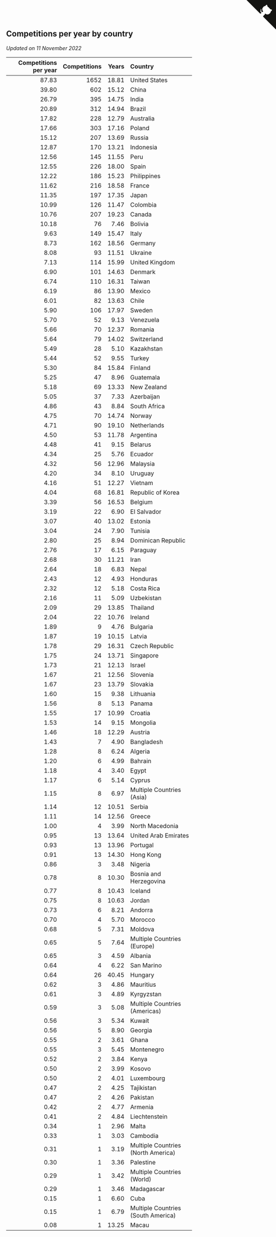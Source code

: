 ## Competitions per year by country

*Updated on 11 November 2022*

| Competitions per year | Competitions | Years | Country |
| ---: | ---: | ---: | :--- |
| 87.83 | 1652 | 18.81 | United States |
| 39.80 | 602 | 15.12 | China |
| 26.79 | 395 | 14.75 | India |
| 20.89 | 312 | 14.94 | Brazil |
| 17.82 | 228 | 12.79 | Australia |
| 17.66 | 303 | 17.16 | Poland |
| 15.12 | 207 | 13.69 | Russia |
| 12.87 | 170 | 13.21 | Indonesia |
| 12.56 | 145 | 11.55 | Peru |
| 12.55 | 226 | 18.00 | Spain |
| 12.22 | 186 | 15.23 | Philippines |
| 11.62 | 216 | 18.58 | France |
| 11.35 | 197 | 17.35 | Japan |
| 10.99 | 126 | 11.47 | Colombia |
| 10.76 | 207 | 19.23 | Canada |
| 10.18 | 76 | 7.46 | Bolivia |
| 9.63 | 149 | 15.47 | Italy |
| 8.73 | 162 | 18.56 | Germany |
| 8.08 | 93 | 11.51 | Ukraine |
| 7.13 | 114 | 15.99 | United Kingdom |
| 6.90 | 101 | 14.63 | Denmark |
| 6.74 | 110 | 16.31 | Taiwan |
| 6.19 | 86 | 13.90 | Mexico |
| 6.01 | 82 | 13.63 | Chile |
| 5.90 | 106 | 17.97 | Sweden |
| 5.70 | 52 | 9.13 | Venezuela |
| 5.66 | 70 | 12.37 | Romania |
| 5.64 | 79 | 14.02 | Switzerland |
| 5.49 | 28 | 5.10 | Kazakhstan |
| 5.44 | 52 | 9.55 | Turkey |
| 5.30 | 84 | 15.84 | Finland |
| 5.25 | 47 | 8.96 | Guatemala |
| 5.18 | 69 | 13.33 | New Zealand |
| 5.05 | 37 | 7.33 | Azerbaijan |
| 4.86 | 43 | 8.84 | South Africa |
| 4.75 | 70 | 14.74 | Norway |
| 4.71 | 90 | 19.10 | Netherlands |
| 4.50 | 53 | 11.78 | Argentina |
| 4.48 | 41 | 9.15 | Belarus |
| 4.34 | 25 | 5.76 | Ecuador |
| 4.32 | 56 | 12.96 | Malaysia |
| 4.20 | 34 | 8.10 | Uruguay |
| 4.16 | 51 | 12.27 | Vietnam |
| 4.04 | 68 | 16.81 | Republic of Korea |
| 3.39 | 56 | 16.53 | Belgium |
| 3.19 | 22 | 6.90 | El Salvador |
| 3.07 | 40 | 13.02 | Estonia |
| 3.04 | 24 | 7.90 | Tunisia |
| 2.80 | 25 | 8.94 | Dominican Republic |
| 2.76 | 17 | 6.15 | Paraguay |
| 2.68 | 30 | 11.21 | Iran |
| 2.64 | 18 | 6.83 | Nepal |
| 2.43 | 12 | 4.93 | Honduras |
| 2.32 | 12 | 5.18 | Costa Rica |
| 2.16 | 11 | 5.09 | Uzbekistan |
| 2.09 | 29 | 13.85 | Thailand |
| 2.04 | 22 | 10.76 | Ireland |
| 1.89 | 9 | 4.76 | Bulgaria |
| 1.87 | 19 | 10.15 | Latvia |
| 1.78 | 29 | 16.31 | Czech Republic |
| 1.75 | 24 | 13.71 | Singapore |
| 1.73 | 21 | 12.13 | Israel |
| 1.67 | 21 | 12.56 | Slovenia |
| 1.67 | 23 | 13.79 | Slovakia |
| 1.60 | 15 | 9.38 | Lithuania |
| 1.56 | 8 | 5.13 | Panama |
| 1.55 | 17 | 10.99 | Croatia |
| 1.53 | 14 | 9.15 | Mongolia |
| 1.46 | 18 | 12.29 | Austria |
| 1.43 | 7 | 4.90 | Bangladesh |
| 1.28 | 8 | 6.24 | Algeria |
| 1.20 | 6 | 4.99 | Bahrain |
| 1.18 | 4 | 3.40 | Egypt |
| 1.17 | 6 | 5.14 | Cyprus |
| 1.15 | 8 | 6.97 | Multiple Countries (Asia) |
| 1.14 | 12 | 10.51 | Serbia |
| 1.11 | 14 | 12.56 | Greece |
| 1.00 | 4 | 3.99 | North Macedonia |
| 0.95 | 13 | 13.64 | United Arab Emirates |
| 0.93 | 13 | 13.96 | Portugal |
| 0.91 | 13 | 14.30 | Hong Kong |
| 0.86 | 3 | 3.48 | Nigeria |
| 0.78 | 8 | 10.30 | Bosnia and Herzegovina |
| 0.77 | 8 | 10.43 | Iceland |
| 0.75 | 8 | 10.63 | Jordan |
| 0.73 | 6 | 8.21 | Andorra |
| 0.70 | 4 | 5.70 | Morocco |
| 0.68 | 5 | 7.31 | Moldova |
| 0.65 | 5 | 7.64 | Multiple Countries (Europe) |
| 0.65 | 3 | 4.59 | Albania |
| 0.64 | 4 | 6.22 | San Marino |
| 0.64 | 26 | 40.45 | Hungary |
| 0.62 | 3 | 4.86 | Mauritius |
| 0.61 | 3 | 4.89 | Kyrgyzstan |
| 0.59 | 3 | 5.08 | Multiple Countries (Americas) |
| 0.56 | 3 | 5.34 | Kuwait |
| 0.56 | 5 | 8.90 | Georgia |
| 0.55 | 2 | 3.61 | Ghana |
| 0.55 | 3 | 5.45 | Montenegro |
| 0.52 | 2 | 3.84 | Kenya |
| 0.50 | 2 | 3.99 | Kosovo |
| 0.50 | 2 | 4.01 | Luxembourg |
| 0.47 | 2 | 4.25 | Tajikistan |
| 0.47 | 2 | 4.26 | Pakistan |
| 0.42 | 2 | 4.77 | Armenia |
| 0.41 | 2 | 4.84 | Liechtenstein |
| 0.34 | 1 | 2.96 | Malta |
| 0.33 | 1 | 3.03 | Cambodia |
| 0.31 | 1 | 3.19 | Multiple Countries (North America) |
| 0.30 | 1 | 3.36 | Palestine |
| 0.29 | 1 | 3.42 | Multiple Countries (World) |
| 0.29 | 1 | 3.46 | Madagascar |
| 0.15 | 1 | 6.60 | Cuba |
| 0.15 | 1 | 6.79 | Multiple Countries (South America) |
| 0.08 | 1 | 13.25 | Macau |


<a href="https://github.com/JustinTimeCuber/wca_statistics" class="github-corner" aria-label="View source on Github"><svg width="80" height="80" viewBox="0 0 250 250" style="fill:#151513; color:#fff; position: absolute; top: 0; border: 0; right: 0;" aria-hidden="true"><path d="M0,0 L115,115 L130,115 L142,142 L250,250 L250,0 Z"></path><path d="M128.3,109.0 C113.8,99.7 119.0,89.6 119.0,89.6 C122.0,82.7 120.5,78.6 120.5,78.6 C119.2,72.0 123.4,76.3 123.4,76.3 C127.3,80.9 125.5,87.3 125.5,87.3 C122.9,97.6 130.6,101.9 134.4,103.2" fill="currentColor" style="transform-origin: 130px 106px;" class="octo-arm"></path><path d="M115.0,115.0 C114.9,115.1 118.7,116.5 119.8,115.4 L133.7,101.6 C136.9,99.2 139.9,98.4 142.2,98.6 C133.8,88.0 127.5,74.4 143.8,58.0 C148.5,53.4 154.0,51.2 159.7,51.0 C160.3,49.4 163.2,43.6 171.4,40.1 C171.4,40.1 176.1,42.5 178.8,56.2 C183.1,58.6 187.2,61.8 190.9,65.4 C194.5,69.0 197.7,73.2 200.1,77.6 C213.8,80.2 216.3,84.9 216.3,84.9 C212.7,93.1 206.9,96.0 205.4,96.6 C205.1,102.4 203.0,107.8 198.3,112.5 C181.9,128.9 168.3,122.5 157.7,114.1 C157.9,116.9 156.7,120.9 152.7,124.9 L141.0,136.5 C139.8,137.7 141.6,141.9 141.8,141.8 Z" fill="currentColor" class="octo-body"></path></svg></a><style>.github-corner:hover .octo-arm{animation:octocat-wave 560ms ease-in-out}@keyframes octocat-wave{0%,100%{transform:rotate(0)}20%,60%{transform:rotate(-25deg)}40%,80%{transform:rotate(10deg)}}@media (max-width:500px){.github-corner:hover .octo-arm{animation:none}.github-corner .octo-arm{animation:octocat-wave 560ms ease-in-out}}</style>
